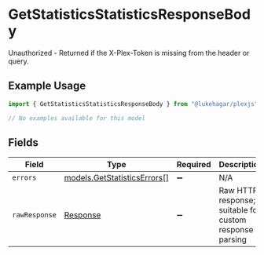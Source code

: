 # GetStatisticsStatisticsResponseBody

Unauthorized - Returned if the X-Plex-Token is missing from the header or query.

## Example Usage

```typescript
import { GetStatisticsStatisticsResponseBody } from "@lukehagar/plexjs";

// No examples available for this model
```

## Fields

| Field                                                                 | Type                                                                  | Required                                                              | Description                                                           |
| --------------------------------------------------------------------- | --------------------------------------------------------------------- | --------------------------------------------------------------------- | --------------------------------------------------------------------- |
| `errors`                                                              | [models.GetStatisticsErrors](../models/getstatisticserrors.md)[]      | :heavy_minus_sign:                                                    | N/A                                                                   |
| `rawResponse`                                                         | [Response](https://developer.mozilla.org/en-US/docs/Web/API/Response) | :heavy_minus_sign:                                                    | Raw HTTP response; suitable for custom response parsing               |